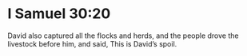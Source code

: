 # I Samuel 30:20

David also captured all the flocks and herds, and the people drove the livestock before him, and said, This is David’s spoil.

